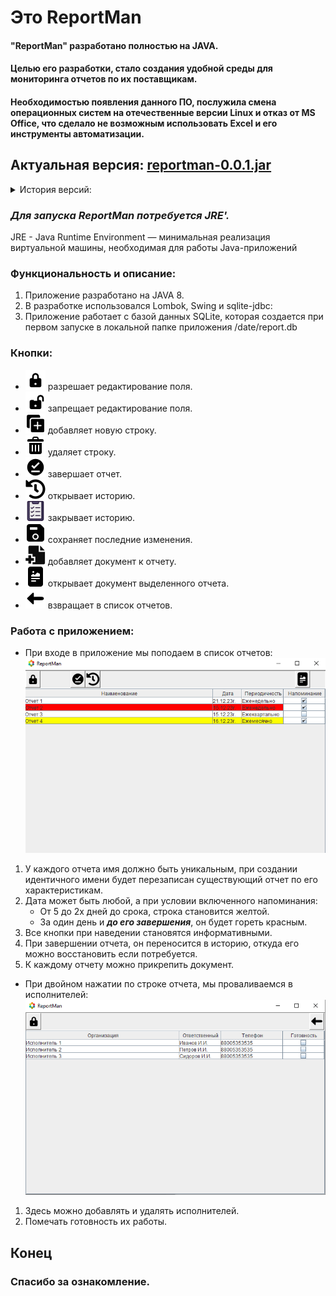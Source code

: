 # Это ReportMan 
#### "ReportMan"  разработано полностью на JAVA.
#### Целью его разработки, стало создания удобной среды для мониторинга отчетов по их поставщикам.
#### Необходимостью появления данного ПО, послужила смена операционных систем на отечественные версии Linux  и отказ от MS Office, что сделало не возможным использовать Excel и его инструменты автоматизации.

## Актуальная версия: [reportman-0.0.1.jar](reportman-0.0.1.jar)
<details><summary> История версий:</summary>

- 14.12.2023г. [reportman-0.0.1.jar](reportman-0.0.1.jar). 

</details>


### *Для запуска ReportMan потребуется JRE'.*
JRE - Java Runtime Environment — минимальная реализация виртуальной машины, необходимая для работы Java-приложений

### Функциональность и описание: 
1. Приложение разработано на JAVA 8.
2. В разработке использовался Lombok, Swing и sqlite-jdbc:
2. Приложение работает с базой данных SQLite, которая создается при первом запуске в локальной папке приложения /date/report.db
### Кнопки:
  - ![кнопка](src/main/resources/com.fiatalis/image/buttonEditableLock.png) разрешает редактирование поля.
  - ![кнопка](src/main/resources/com.fiatalis/image/buttonEditableUnlock.png) запрещает редактирование поля.
  - ![кнопка](src/main/resources/com.fiatalis/image/buttonCreate.png) добавляет новую строку.
  - ![кнопка](src/main/resources/com.fiatalis/image/buttonDelete.png) удаляет строку.
  - ![кнопка](src/main/resources/com.fiatalis/image/buttonComplete.png) завершает отчет.
  - ![кнопка](src/main/resources/com.fiatalis/image/buttonHistory.png) открывает историю.
  - ![кнопка](src/main/resources/com.fiatalis/image/buttonHistoryClose.png) закрывает историю.
  - ![кнопка](src/main/resources/com.fiatalis/image/buttonSave.png) сохраняет последние изменения.
  - ![кнопка](src/main/resources/com.fiatalis/image/buttonAddFile.png) добавляет документ к отчету.
  - ![кнопка](src/main/resources/com.fiatalis/image/buttonOpenFile.png) открывает документ выделенного отчета.
  - ![кнопка](src/main/resources/com.fiatalis/image/buttonBack.png) взвращает в список отчетов.

### Работа с приложением:
- При входе в приложение мы поподаем в список отчетов:
![Отчеты](report_list.png)
1. У каждого отчета имя должно быть уникальным, при создании идентичного имени будет перезаписан существующий отчет по его характеристикам.
2. Дата может быть любой, а при условии включенного напоминания:
   - От 5 до 2х дней до срока, строка становится желтой.
   - За один день и ***до его завершения***, он будет гореть красным.
3. Все кнопки при наведении становятся информативными.
4. При завершении отчета, он переносится в историю, откуда его можно восстановить если потребуется. 
5. К каждому отчету можно прикрепить документ.
- При двойном нажатии по строке отчета, мы проваливаемся в исполнителей:
![Исполнители](executor_list.png)
1. Здесь можно добавлять и удалять исполнителей.
2. Помечать готовность их работы.
## Конец
### Спасибо за ознакомление.





